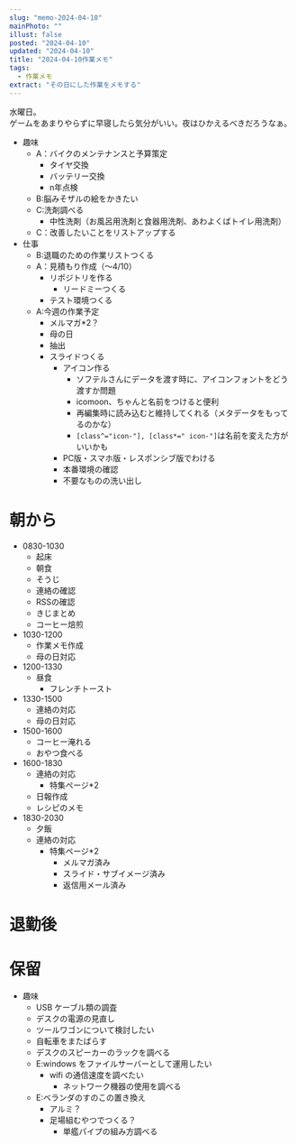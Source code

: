 ```yaml
---
slug: "memo-2024-04-10"
mainPhoto: ""
illust: false
posted: "2024-04-10"
updated: "2024-04-10"
title: "2024-04-10作業メモ"
tags:
  - 作業メモ
extract: "その日にした作業をメモする"
---
```


水曜日。  
ゲームをあまりやらずに早寝したら気分がいい。夜はひかえるべきだろうなぁ。

- 趣味
  - A：バイクのメンテナンスと予算策定
    - タイヤ交換
    - バッテリー交換
    - n年点検
  - B:脳みそザルの絵をかきたい
  - C:洗剤調べる
    - 中性洗剤（お風呂用洗剤と食器用洗剤、あわよくばトイレ用洗剤）
  - C：改善したいことをリストアップする
- 仕事
  - B:退職のための作業リストつくる
  - A：見積もり作成（〜4/10）
    - リポジトリを作る
      - リードミーつくる
    - テスト環境つくる    
  - A:今週の作業予定
    - メルマガ*2？
    - 母の日
    - 抽出
    - スライドつくる
      - アイコン作る
        - ソフテルさんにデータを渡す時に、アイコンフォントをどう渡すか問題
        - icomoon、ちゃんと名前をつけると便利
        - 再編集時に読み込むと維持してくれる（メタデータをもってるのかな）
        - `[class^="icon-"], [class*=" icon-"]`は名前を変えた方がいいかも
      - PC版・スマホ版・レスポンシブ版でわける
      - 本番環境の確認
      - 不要なものの洗い出し

# 朝から

- 0830-1030
  - 起床
  - 朝食
  - そうじ
  - 連絡の確認
  - RSSの確認
  - きじまとめ
  - コーヒー焙煎
- 1030-1200
  - 作業メモ作成
  - 母の日対応
- 1200-1330
  - 昼食
    - フレンチトースト
- 1330-1500
  - 連絡の対応
  - 母の日対応
- 1500-1600
  - コーヒー淹れる
  - おやつ食べる
- 1600-1830
  - 連絡の対応
    - 特集ページ*2
  - 日報作成
  - レシピのメモ
- 1830-2030
  - 夕飯
  - 連絡の対応
    - 特集ページ*2
      - メルマガ済み
      - スライド・サブイメージ済み
      - 返信用メール済み

# 退勤後


# 保留

- 趣味
  - USB ケーブル類の調査
  - デスクの電源の見直し
  - ツールワゴンについて検討したい
  - 自転車をまたばらす
  - デスクのスピーカーのラックを調べる
  - E:windows をファイルサーバーとして運用したい
    - wifi の通信速度を調べたい
      - ネットワーク機器の使用を調べる
  - E:ベランダのすのこの置き換え
    - アルミ？
    - 足場組むやつでつくる？
      - 単艦パイプの組み方調べる
